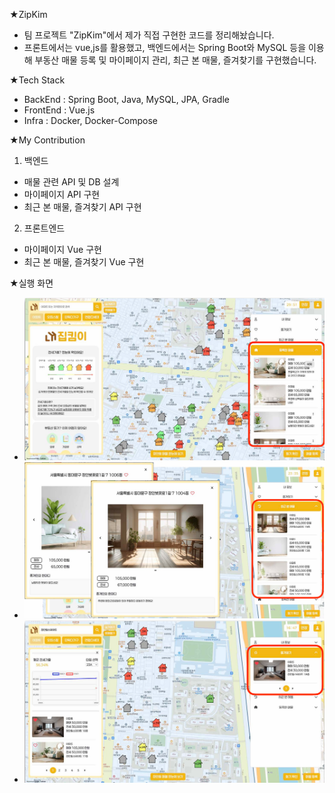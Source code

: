★ZipKim
- 팀 프로젝트 "ZipKim"에서 제가 직접 구현한 코드를 정리해놨습니다.
- 프론트에서는 vue,js를 활용했고, 백엔드에서는 Spring Boot와 MySQL 등을 이용해 부동산 매물 등록 및 마이페이지 관리, 최근 본 매물, 즐겨찾기를 구현했습니다.

★Tech Stack
- BackEnd : Spring Boot, Java, MySQL, JPA, Gradle
- FrontEnd : Vue.js
- Infra : Docker, Docker-Compose

★My Contribution
1. 백엔드
- 매물 관련 API 및 DB 설계
- 마이페이지 API 구현
- 최근 본 매물, 즐겨찾기 API 구현

2. 프론트엔드
- 마이페이지 Vue 구현
- 최근 본 매물, 즐겨찾기 Vue 구현

★실행 화면
- ![마이페이지](./FrontEnd/Screenshots/등록한%20매물.PNG)
- ![최근 본 매물](./FrontEnd/Screenshots/최근%20본%20매물.PNG)
- ![즐겨찾기](./FrontEnd/Screenshots/즐겨찾기.PNG)

